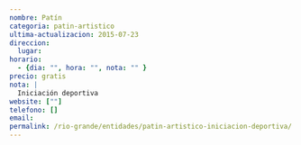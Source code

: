 ```yaml
---
nombre: Patín
categoria: patin-artistico
ultima-actualizacion: 2015-07-23
direccion: 
  lugar: 
horario: 
  - {dia: "", hora: "", nota: "" }
precio: gratis
nota: | 
  Iniciación deportiva
website: [""]
telefono: []
email: 
permalink: /rio-grande/entidades/patin-artistico-iniciacion-deportiva/
---
```


